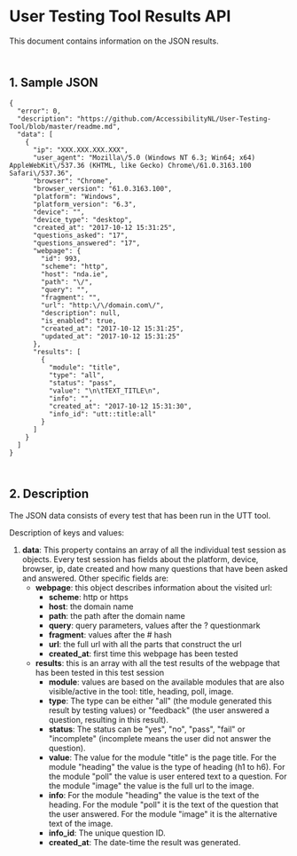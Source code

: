 User Testing Tool Results API
==================================
This document contains information on the JSON results.

<br/>1. Sample JSON
----------------------------------
```
{
  "error": 0,
  "description": "https://github.com/AccessibilityNL/User-Testing-Tool/blob/master/readme.md",
  "data": [
    {
      "ip": "XXX.XXX.XXX.XXX",
      "user_agent": "Mozilla\/5.0 (Windows NT 6.3; Win64; x64) AppleWebKit\/537.36 (KHTML, like Gecko) Chrome\/61.0.3163.100 Safari\/537.36",
      "browser": "Chrome",
      "browser_version": "61.0.3163.100",
      "platform": "Windows",
      "platform_version": "6.3",
      "device": "",
      "device_type": "desktop",
      "created_at": "2017-10-12 15:31:25",
      "questions_asked": "17",
      "questions_answered": "17",
      "webpage": {
        "id": 993,
        "scheme": "http",
        "host": "nda.ie",
        "path": "\/",
        "query": "",
        "fragment": "",
        "url": "http:\/\/domain.com\/",
        "description": null,
        "is_enabled": true,
        "created_at": "2017-10-12 15:31:25",
        "updated_at": "2017-10-12 15:31:25"
      },
      "results": [
        {
          "module": "title",
          "type": "all",
          "status": "pass",
          "value": "\n\tTEXT_TITLE\n",
          "info": "",
          "created_at": "2017-10-12 15:31:30",
          "info_id": "utt::title:all"
        }
      ]
    }
  ]
}
```

<br/>2. Description
----------------------------------
The JSON data consists of every test that has been run in the UTT tool. 

Description of keys and values:

1.  **data**: This property contains an array of all the individual test session as objects. Every test session has fields about the platform, device, browser, ip, date created and how many questions that have been asked and answered. Other specific fields are: 
    - **webpage**: this object describes information about the visited url:
        - **scheme**: http or https
        - **host**: the domain name
        - **path**: the path after the domain name
        - **query**: query parameters, values after the ? questionmark
        - **fragment**: values after the # hash
        - **url**: the full url with all the parts that construct the url
        - **created_at**: first time this webpage has been tested
    - **results**: this is an array with all the test results of the webpage that has been tested in this test session
       - **module**: values are based on the available modules that are also visible/active in the tool: title, heading, poll, image.
       - **type**: The type can be either "all" (the module generated this result by testing values)  or "feedback" (the user answered a question, resulting in this result).
       - **status**: The status can be "yes", "no", "pass", "fail" or "incomplete" (incomplete means the user did not answer the question).
       - **value**: The value for the module "title" is the page title. For the module "heading" the value is the type of heading (h1 to h6). For the module "poll" the value is user entered text to a question. For the module "image" the value is the full url to the image.
       - **info**: For the module "heading" the value is the text of the heading. For the module "poll" it is the text of the question that the user answered. For the module "image" it is the alternative text of the image.
       - **info_id**: The unique question ID.
       - **created_at**: The date-time the result was generated.